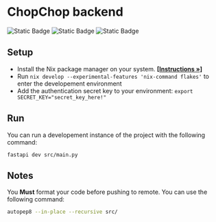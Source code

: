 # ChopChop backend
![Static Badge](https://img.shields.io/badge/Python-3.12-gray?style=for-the-badge&logo=python&logoColor=white&labelColor=%233671a2) ![Static Badge](https://img.shields.io/badge/Nix-24.11-gray?style=for-the-badge&logo=nixos&logoColor=white&labelColor=%237eb7e1) ![Static Badge](https://img.shields.io/badge/License-MIT%2FApache-gray?style=for-the-badge&logo=gitbook&logoColor=white&labelColor=blue)

## Setup
 - Install the Nix package manager on your system. [**[Instructions »]**](https://nixos.org/download/)
 - Run `nix develop --experimental-features 'nix-command flakes'` to enter the developement environment
 - Add the authentication secret key to your environment: `export SECRET_KEY="secret_key_here!"`

## Run
You can run a developement instance of the project with the following command:
```
fastapi dev src/main.py
```

## Notes
You **Must** format your code before pushing to remote. You can use the following command:
```bash
autopep8 --in-place --recursive src/
```
